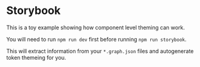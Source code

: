 # Storybook

This is a toy example showing how component level theming can work.

You will need to run `npm run dev` first before running `npm run storybook`.

This will extract information from your `*.graph.json` files and autogenerate token themeing for you.
